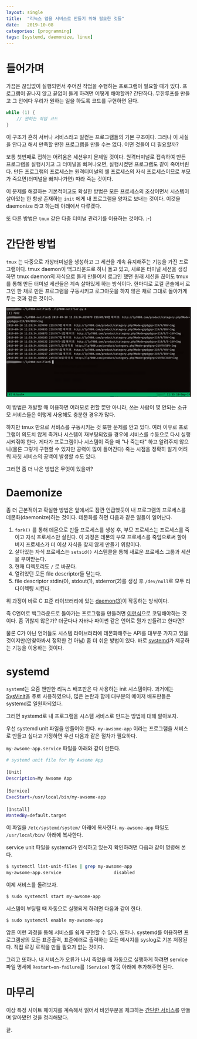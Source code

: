 ```yaml
---
layout: single
title:  "리눅스 앱을 서비스로 만들기 위해 필요한 것들"
date:   2019-10-08
categories: [programming]
tags: [systemd, daemonize, linux]
---
```


# 들어가며

가끔은 끊임없이 실행되면서 주어진 작업을 수행하는 프로그램이 필요할
때가 있다. 프로그램이 끝나지 않고 끝없이 돌게 하려면 어떻게 해야할까?
간단하다. 무한루프를 만들고 그 안에다 우리가 원하는 일을 하도록 코드를
구현하면 된다.

```c
while (1) {
	// 원하는 작업 코드
}
```

이 구조가 흔히 서버나 서비스라고 일컫는 프로그램들의 기본
구조이다. 그러나 이 사실을 안다고 해서 만족할 만한 프로그램을
만들 수는 없다. 어떤 것들이 더 필요할까?


보통 첫번째로 접하는 어려움은 세션유지 문제일 것이다. 원격터미널로
접속하여 만든 프로그램을 실행시키고 그 터미널을 빠져나오면, 실행시켰던
프로그램도 같이 죽어버린다. 만든 프로그램의 프로세스는 원격터미널의 쉘
프로세스의 자식 프로세스이므로 부모가 죽으면(터미널을 빠져나가면) 따라
죽는 것이다.

이 문제를 해결하는 기본적이고도 확실한 방법은 모든 프로세스의
조상이면서 시스템이 살아있는 한 항상 존재하는 `init` 에게 내
프로그램을 양자로 보내는 것이다. 이것을 daemonize 라고 하는데 아래에서
다루겠다.

또 다른 방법은 `tmux` 같은 다중 터미널 관리기를 이용하는 것이다. :-)


# 간단한 방법

`tmux` 는 다중으로 가상터미널을 생성하고 그 세션을 계속 유지해주는
기능을 가진 프로그램이다. tmux daemon이 백그라운드로 하나 돌고 있고,
새로운 터미널 세션을 생성하면 tmux daemon의 자식으로 돌게 만들어서
로그인 했던 원래 세션을 끊어도 tmux를 통해 만든 터미널 세션들은 계속
살아있게 하는 방식이다. 한마디로 로컬 콘솔에서 로그인 한 채로 만든
프로그램을 구동시키고 로그아웃을 하지 않은 채로 그대로 돌아가게 두는
것과 같은 것이다.

![tmux 안에서 프로그램을 구통시킨 화면](/assets/img/running-app-within-tmux.png)

이 방법은 개발할 때 이용하면 여러모로 편할 뿐만 아니라, 쓰는 사람이 몇
안되는 소규모 서비스들은 이렇게 사용해도 충분한 경우가 많다.

하지만 tmux 만으로 서비스를 구동시키는 것 또한 문제를 안고 있다. 여러
이유로 프로그램이 의도치 않게 죽거나 시스템이 재부팅되었을 경우에
서비스를 수동으로 다시 실행시켜줘야 한다. 게다가 프로그램이나 시스템이
죽을 때 "나 죽는다" 하고 알려주지 않으니(물론 그렇게 구현할 수 있지만
공력이 많이 들어간다) 죽는 시점을 정확히 알기 어려워 자칫 서비스의
공백이 발생할 수도 있다.

그러면 좀 더 나은 방법은 무엇이 있을까?

# Daemonize

좀 더 근본적이고 확실한 방법은 앞에서도 잠깐 언급했듯이 내 프로그램의
프로세스를 데몬화(daemonize)하는 것이다. 데몬화를 하면 다음과 같은 일들이 일어난다.

1. `fork()` 를 통해 데몬으로 만들 프로세스를 생성 후, 부모 프로세스는
   프로세스를 죽이고 자식 프로세스만 살린다. 이 과정은 데몬의 부모
   프로세스를 죽임으로써 할아버지 프로세스가 더 이상 자식을 찾지 않게 만들기 위함이다.
2. 살아있는 자식 프로세스는 `setsid()` 시스템콜을 통해 새로운 프로세스 그룹과 세션을 부여받는다.
3. 현재 디렉토리도 `/` 로 바꾼다.
4. 열려있던 모든 file descriptor들 닫는다.
5. file descriptor stdin(0), stdout(1), stderror(2)를 생성 후 `/dev/null`로 모두 리다이렉팅 시킨다.

위 과정이 바로 C 표준 라이브러리에 있는 [daemon(3)](https://linux.die.net/man/3/daemon)이 작동하는 방식이다.

즉 C언어로 백그라운드로 돌아가는 프로그램을 만들려면 [이런식](https://gist.github.com/copyninja/1033862)으로
코딩해야하는 것이다. 좀 귀찮지 않은가? 더군다나 자바나 파이썬 같은 언어로 뭔가 만들려고 한다면?

물론 C가 아닌 언어들도 시스템 라이브러리에 데몬화해주는 API를 대부분
가지고 있을 것이지만(안찾아봐서 정확한 건 아님) 좀 더 쉬운 방법이 있다. 
바로 [systemd](https://www.freedesktop.org/wiki/Software/systemd/)가 제공하는 기능을 이용하는 것이다.


# systemd

`systemd`는 요즘 왠만한 리눅스 배포판은 다 사용하는 init
시스템이다. 과거에는
[SysVinit](https://wiki.archlinux.org/index.php/SysVinit)을 주로
사용하였으나, 많은 논란과 함께 대부분의 메이저 배포판들은 systemd로
일원화되었다.

그러면 systemd로 내 프로그램을 시스템 서비스로 만드는 방법에 대해 알아보자.

우선 systemd unit 파일을 만들어야 한다. `my-awsome-app` 이라는 프로그램을 서비스로 만들고 싶다고 가정하면 우선 다음과 같은 절차가 필요하다.

 `my-awsome-app.service` 파일을 아래와 같이 만든다.

```sh
# systemd unit file for My Awsome App

[Unit]
Description=My Awsome App

[Service]
ExecStart=/usr/local/bin/my-awsome-app

[Install]
WantedBy=default.target
```

이 파일을 `/etc/systemd/system/` 아래에 복사한다. `my-awsome-app` 파일도 `/usr/local/bin/` 아래에 복사한다.

service unit 파일을 systemd가 인식하고 있는지 확인하려면 다음과 같이 명령해 본다.

```sh
$ systemctl list-unit-files | grep my-awsome-app
my-awsome-app.service                    disabled
```

이제 서비스를 돌려보자.

```sh
$ sudo systemctl start my-awsome-app
```

시스템이 부팅될 때 자동으로 실행되게 하려면 다음과 같이 한다.

```sh
$ sudo systemctl enable my-awsome-app
```

암튼 이런 과정을 통해 서비스를 쉽게 구현할 수 있다. 또하나. systemd를
이용하면 프로그램상의 모든 표준출력, 표준에러로 출력하는 모든 메시지를
syslog로 기본 저장된다. 직접 로깅 로직을 만들 필요가 없는 것이다.

그리고 또하나. 내 서비스가 오류가 나서 죽었을 때 자동으로 실행하게
하려면 service 파일 명세에 `Restart=on-failure`를 `[Service]` 항목 아래에 추가해주면 된다.


# 마무리

이상 특정 사이트 페이지를 계속해서 읽어서 바뀐부분을 체크하는 [간단한
서비스](https://github.com/bbingju/lp7080-notifier)를 만들며 알아봤던
것을 정리해봤다.

끝.
